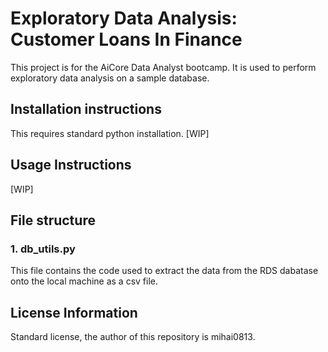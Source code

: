 # Exploratory Data Analysis: Customer Loans In Finance
This project is for the AiCore Data Analyst bootcamp. It is used to perform exploratory data analysis on a sample database.

## Installation instructions
This requires standard python installation. [WIP]

## Usage Instructions
[WIP]

## File structure
### 1. db_utils.py
This file contains the code used to extract the data from the RDS dabatase onto the local machine as a csv file.

## License Information
Standard license, the author of this repository is mihai0813.
